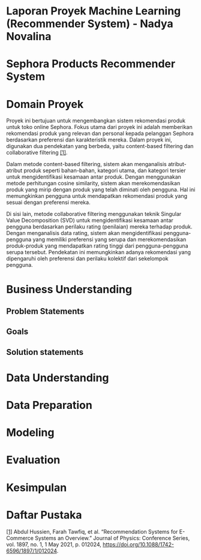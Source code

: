 # Laporan Proyek Machine Learning (Recommender System) - Nadya Novalina
# Sephora Products Recommender System
# Domain Proyek
Proyek ini bertujuan untuk mengembangkan sistem rekomendasi produk untuk toko online Sephora. Fokus utama dari proyek ini adalah memberikan rekomendasi produk yang relevan dan personal kepada pelanggan Sephora berdasarkan preferensi dan karakteristik mereka. Dalam proyek ini, digunakan dua pendekatan yang berbeda, yaitu content-based filtering dan collaborative filtering [[1]](#-daftar-pustaka).

Dalam metode content-based filtering, sistem akan menganalisis atribut-atribut produk seperti bahan-bahan, kategori utama, dan kategori tersier untuk mengidentifikasi kesamaan antar produk. Dengan menggunakan metode perhitungan cosine similarity, sistem akan merekomendasikan produk yang mirip dengan produk yang telah diminati oleh pengguna. Hal ini memungkinkan pengguna untuk mendapatkan rekomendasi produk yang sesuai dengan preferensi mereka.

Di sisi lain, metode collaborative filtering menggunakan teknik Singular Value Decomposition (SVD) untuk mengidentifikasi kesamaan antar pengguna berdasarkan perilaku rating (penilaian) mereka terhadap produk. Dengan menganalisis data rating, sistem akan mengidentifikasi pengguna-pengguna yang memiliki preferensi yang serupa dan merekomendasikan produk-produk yang mendapatkan rating tinggi dari pengguna-pengguna serupa tersebut. Pendekatan ini memungkinkan adanya rekomendasi yang dipengaruhi oleh preferensi dan perilaku kolektif dari sekelompok pengguna.

# Business Understanding


## Problem Statements


## Goals


## Solution statements


# Data Understanding


# Data Preparation


# Modeling

# Evaluation

# Kesimpulan

# Daftar Pustaka
[[1]](https://iopscience.iop.org/article/10.1088/1742-6596/1897/1/012024/pdf) Abdul Hussien, Farah Tawfiq, et al. “Recommendation Systems for E-Commerce Systems an Overview.” Journal of Physics: Conference Series, vol. 1897, no. 1, 1 May 2021, p. 012024, https://doi.org/10.1088/1742-6596/1897/1/012024.

